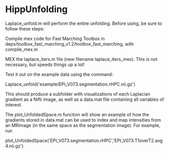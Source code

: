 # HippUnfolding
Laplace_unfold.m will perform the entire unfolding. Before using, be sure to follow these steps:

Compile mex code for Fast Marching Toolbox in deps/toolbox_fast_marching_v1.2/toolbox_fast_marching, with compile_mex.m
    
MEX the laplace_iters.m file (new filename laplace_iters_mex). This is not necessary, but speeds things up a lot!

Test it out on the example data using the command:

Laplace_unfold('example/EPI_V073.segmentation.rHPC.nii.gz')

This should produce a subfolder with visualizations of each Laplacian gradient as a Nifti image, as well as a data.mat file containing all variables of interest. 

The plot_UnfoldedSpace.m function will show an example of how the gradients stored in data.mat can be used to index and map intensities from an MRimage (in the same space as the segmentation image). For example, run

plot_UnfoldedSpace('EPI_V073.segmentation.rHPC','EPI_V073.T1overT2.avg4.nii.gz')
